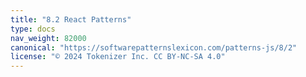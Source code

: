 ```yaml
---
title: "8.2 React Patterns"
type: docs
nav_weight: 82000
canonical: "https://softwarepatternslexicon.com/patterns-js/8/2"
license: "© 2024 Tokenizer Inc. CC BY-NC-SA 4.0"
---
```

